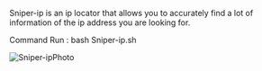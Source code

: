Sniper-ip is an ip locator that allows you to accurately find a lot of information of the ip address you are looking for.

Command Run : bash Sniper-ip.sh

![Sniper-ipPhoto](https://user-images.githubusercontent.com/115785142/224521301-5f8efff7-a51c-4aff-bfb8-4778c57ae0e9.png)
